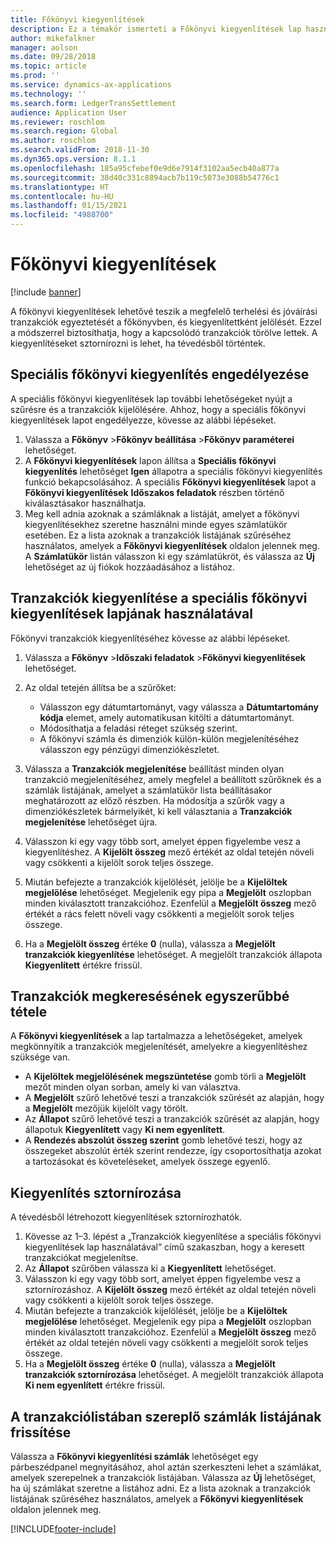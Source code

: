 ```yaml
---
title: Főkönyvi kiegyenlítések
description: Ez a témakör ismerteti a Főkönyvi kiegyenlítések lap használatát a főkönyvi tranzakciók kiegyenlítéséhez és a kiegyenlítések sztornírozásához.
author: mikefalkner
manager: aolson
ms.date: 09/28/2018
ms.topic: article
ms.prod: ''
ms.service: dynamics-ax-applications
ms.technology: ''
ms.search.form: LedgerTransSettlement
audience: Application User
ms.reviewer: roschlom
ms.search.region: Global
ms.author: roschlom
ms.search.validFrom: 2018-11-30
ms.dyn365.ops.version: 8.1.1
ms.openlocfilehash: 185a95cfebef0e9d6e7914f3102aa5ecb40a877a
ms.sourcegitcommit: 38d40c331c8894acb7b119c5073e3088b54776c1
ms.translationtype: HT
ms.contentlocale: hu-HU
ms.lasthandoff: 01/15/2021
ms.locfileid: "4988700"
---
```

# <a name="ledger-settlements"></a>Főkönyvi kiegyenlítések

[!include [banner](../includes/banner.md)]

A főkönyvi kiegyenlítések lehetővé teszik a megfelelő terhelési és jóváírási tranzakciók egyeztetését a főkönyvben, és kiegyenlítettként jelölését. Ezzel a módszerrel biztosíthatja, hogy a kapcsolódó tranzakciók törölve lettek. A kiegyenlítéseket sztornírozni is lehet, ha tévedésből történtek.

## <a name="enable-advanced-ledger-settlements"></a>Speciális főkönyvi kiegyenlítés engedélyezése

A speciális főkönyvi kiegyenlítések lap további lehetőségeket nyújt a szűrésre és a tranzakciók kijelölésére. Ahhoz, hogy a speciális főkönyvi kiegyenlítések lapot engedélyezze, kövesse az alábbi lépéseket.

1. Válassza a **Főkönyv** \>**Főkönyv beállítása** \>**Főkönyv paraméterei** lehetőséget. 
2. A **Főkönyvi kiegyenlítések** lapon állítsa a **Speciális főkönyvi kiegyenlítés** lehetőséget **Igen** állapotra a speciális főkönyvi kiegyenlítés funkció bekapcsolásához. A speciális **Főkönyvi kiegyenlítések** lapot a **Főkönyvi kiegyenlítések** **Időszakos feladatok** részben történő kiválasztásakor használhatja. 
3. Meg kell adnia azoknak a számláknak a listáját, amelyet a főkönyvi kiegyenlítésekhez szeretne használni minde egyes számlatükör esetében. Ez a lista azoknak a tranzakciók listájának szűréséhez használatos, amelyek a **Főkönyvi kiegyenlítések** oldalon jelennek meg. A **Számlatükör** listán válasszon ki egy számlatükröt, és válassza az **Új** lehetőséget az új fiókok hozzáadásához a listához.

## <a name="settle-transactions-by-using-the-advanced-ledger-settlements-page"></a>Tranzakciók kiegyenlítése a speciális főkönyvi kiegyenlítések lapjának használatával

Főkönyvi tranzakciók kiegyenlítéséhez kövesse az alábbi lépéseket.

1. Válassza a **Főkönyv** \>**Időszaki feladatok** \>**Főkönyvi kiegyenlítések** lehetőséget.
2. Az oldal tetején állítsa be a szűrőket:

    - Válasszon egy dátumtartományt, vagy válassza a **Dátumtartomány kódja** elemet, amely automatikusan kitölti a dátumtartományt.
    - Módosíthatja a feladási réteget szükség szerint.
    - A főkönyvi számla és dimenziók külön-külön megjelenítéséhez válasszon egy pénzügyi dimenziókészletet.

3. Válassza a **Tranzakciók megjelenítése** beállítást minden olyan tranzakció megjelenítéséhez, amely megfelel a beállított szűrőknek és a számlák listájának, amelyet a számlatükör lista beállításakor meghatározott az előző részben. Ha módosítja a szűrők vagy a dimenziókészletek bármelyikét, ki kell választania a **Tranzakciók megjelenítése** lehetőséget újra.
4. Válasszon ki egy vagy több sort, amelyet éppen figyelembe vesz a kiegyenlítéshez. A **Kijelölt összeg** mező értékét az oldal tetején növeli vagy csökkenti a kijelölt sorok teljes összege.
5. Miután befejezte a tranzakciók kijelölését, jelölje be a **Kijelöltek megjelölése** lehetőséget. Megjelenik egy pipa a **Megjelölt** oszlopban minden kiválasztott tranzakcióhoz. Ezenfelül a **Megjelölt összeg** mező értékét a rács felett növeli vagy csökkenti a megjelölt sorok teljes összege.
6. Ha a **Megjelölt összeg** értéke **0** (nulla), válassza a **Megjelölt tranzakciók kiegyenlítése** lehetőséget. A megjelölt tranzakciók állapota **Kiegyenlített** értékre frissül.

## <a name="make-transactions-easier-to-find"></a>Tranzakciók megkeresésének egyszerűbbé tétele

A **Főkönyvi kiegyenlítések** a lap tartalmazza a lehetőségeket, amelyek megkönnyítik a tranzakciók megjelenítését, amelyekre a kiegyenlítéshez szüksége van.

- A **Kijelöltek megjelölésének megszüntetése** gomb törli a **Megjelölt** mezőt minden olyan sorban, amely ki van választva.
- A **Megjelölt** szűrő lehetővé teszi a tranzakciók szűrését az alapján, hogy a **Megjelölt** mezőjük kijelölt vagy törölt.
- Az **Állapot** szűrő lehetővé teszi a tranzakciók szűrését az alapján, hogy állapotuk **Kiegyenlített** vagy **Ki nem egyenlített**.
- A **Rendezés abszolút összeg szerint** gomb lehetővé teszi, hogy az összegeket abszolút érték szerint rendezze, így csoportosíthatja azokat a tartozásokat és követeléseket, amelyek összege egyenlő.

## <a name="reverse-a-settlement"></a>Kiegyenlítés sztornírozása

A tévedésből létrehozott kiegyenlítések sztornírozhatók.

1. Kövesse az 1–3. lépést a „Tranzakciók kiegyenlítése a speciális főkönyvi kiegyenlítések lap használatával” című szakaszban, hogy a keresett tranzakciókat megjelenítse.
2. Az **Állapot** szűrőben válassza ki a **Kiegyenlített** lehetőséget.
3. Válasszon ki egy vagy több sort, amelyet éppen figyelembe vesz a sztornírozáshoz. A **Kijelölt összeg** mező értékét az oldal tetején növeli vagy csökkenti a kijelölt sorok teljes összege.
4. Miután befejezte a tranzakciók kijelölését, jelölje be a **Kijelöltek megjelölése** lehetőséget. Megjelenik egy pipa a **Megjelölt** oszlopban minden kiválasztott tranzakcióhoz. Ezenfelül a **Megjelölt összeg** mező értékét az oldal tetején növeli vagy csökkenti a megjelölt sorok teljes összege.
5. Ha a **Megjelölt összeg** értéke **0** (nulla), válassza a **Megjelölt tranzakciók sztornírozása** lehetőséget. A megjelölt tranzakciók állapota **Ki nem egyenlített** értékre frissül.

## <a name="update-the-list-of-accounts-that-are-included-in-the-list-of-transactions"></a>A tranzakciólistában szereplő számlák listájának frissítése

Válassza a **Főkönyvi kiegyenlítési számlák** lehetőséget egy párbeszédpanel megnyitásához, ahol aztán szerkeszteni lehet a számlákat, amelyek szerepelnek a tranzakciók listájában. Válassza az **Új** lehetőséget, ha új számlákat szeretne a listához adni. Ez a lista azoknak a tranzakciók listájának szűréséhez használatos, amelyek a **Főkönyvi kiegyenlítések** oldalon jelennek meg.


[!INCLUDE[footer-include](../../includes/footer-banner.md)]